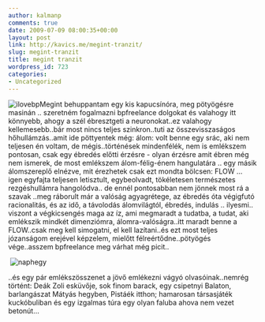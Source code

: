 ```yaml
---
author: kalmanp
comments: true
date: 2009-07-09 08:00:35+00:00
layout: post
link: http://kavics.me/megint-tranzit/
slug: megint-tranzit
title: megint tranzit
wordpress_id: 723
categories:
- Uncategorized
---
```


![ilovebp](http://farm3.static.flickr.com/2520/3742241958_c02364547e_m.jpg)Megint behuppantam egy kis kapucsínóra, meg pötyögésre masinán .. szeretném fogalmazni bpfreelance dolgokat és valahogy itt könnyebb, ahogy a szél ébresztgeti a neuronokat..ez valahogy kellemesebb..bár most nincs teljes szinkron..tuti az összevisszaságos hőhullámzás..amit ide pöttyentek még:
álom: volt benne egy srác, aki nem teljesen én voltam, de mégis..történések mindenfélék, nem is emlékszem pontosan, csak egy ébredés előtti érzésre - olyan érzésre amit ébren még nem ismerek, de most emlékszem álom-félig-énem hangulatára .. egy másik álomszereplő elnézve, mit érezhetek csak ezt mondta bölcsen: FLOW ... igen egyfajta teljesen letisztult, egybeolvadt, tökéletesen természetes rezgéshullámra hangolódva.. de ennél pontosabban nem jönnek most rá a szavak
..meg ráborult már a valóság agyagrétege, az ébredés óta végigfutó racionalitás, és az idő, a távolodás álomvilágtól, ébredés, indulás .. ilyesmi.. viszont a végkicsengés maga az íz, ami megmaradt a tudatba, a tudat, aki emlékszik mindkét dimenziómra, álomra-valóságra..itt maradt benne a FLOW..csak meg kell simogatni, el kell lazítani..és ezt most teljes józanságom erejével képzelem, mielőtt félreértődne..pötyögés vége..asszem bpfreelance meg várhat még picit..



 ![naphegy](http://farm3.static.flickr.com/2515/3741448471_7d85bb27bf.jpg)













..és egy pár emlékszösszenet a jövő emlékezni vágyó olvasóinak..nemrég történt: Deák Zoli esküvője, sok finom barack, egy csipetnyi Balaton, barlangászat Mátyás hegyben, Pistáék itthon; hamarosan társasjáték kuckóbuliban és egy izgalmas túra egy olyan faluba ahova nem vezet betonút...

